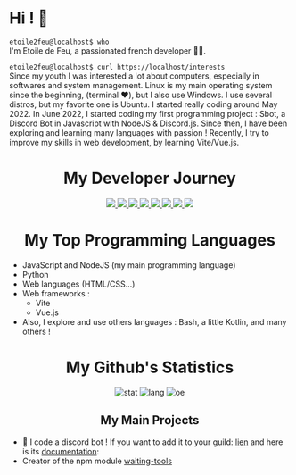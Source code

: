 # Hi ! 👋

```etoile2feu@localhost$ who```<br/>
I'm Etoile de Feu, a passionated french developer 👨‍💻.

```etoile2feu@localhost$ curl https://localhost/interests```<br/>
Since my youth I was interested a lot about computers, especially in softwares and system management.
Linux is my main operating system since the beginning, (terminal ❤️), but I also use Windows. I use several distros, but my favorite one is Ubuntu.
I started really coding around May 2022. In June 2022, I started coding my first programming project : Sbot, a Discord Bot in Javascript with NodeJS & Discord.js.
Since then, I have been exploring and learning many languages with passion !
Recently, I try to improve my skills in web development, by learning Vite/Vue.js.

<h1 align="center"> My Developer Journey </h1>
<p align="center">
  <a href="https://skillicons.dev">
    <img src="https://skillicons.dev/icons?i=androidstudio,bash,cloudflare,css,debian" />
   <img src="https://skillicons.dev/icons?i=discord,bots,discordjs,docker,emacs" />
<img src="https://skillicons.dev/icons?i=express,git,github,gmail,gradle" />
<img src="https://skillicons.dev/icons?i=heroku,html,js,kali,kotlin" />
<img src="https://skillicons.dev/icons?i=linux,mongodb,nginx,nodejs,notion" />
<img src="https://skillicons.dev/icons?i=npm,postman,py,qt,raspberrypi" />
<img src="https://skillicons.dev/icons?i=redis,replit,sqlite,threejs,ubuntu" />
<img src="https://skillicons.dev/icons?i=vim,vite,vscode,vue,windows" />

  </a>
</p>


<h1 align="center">My Top Programming Languages</h1>

+ JavaScript and NodeJS (my main programming language)
+ Python
+ Web languages (HTML/CSS...)
+ Web frameworks :
  - Vite
  - Vue.js
+ Also, I explore and use others languages : Bash, a little Kotlin, and many others !

<h1 align="center">My Github's Statistics</h1>

<div align="center">

<img src="https://github-readme-stats.vercel.app/api?username=etoile2feu&show_icons=true&theme=tokyonight" alt="stat">

<img src="https://github-readme-stats.vercel.app/api/top-langs/?username=etoile2feu" alt="lang">

<img src="https://komarev.com/ghpvc/?username=etoile2feu&color=blue" alt="oe">
  
</div>

<h2 align="center"> My Main Projects </h2>

+ :robot: I code a discord bot ! If you want to add it to your guild: [lien](https://top.gg/bot/988866995393024040) and here is its [documentation](https://sbot-1.gitbook.io/ ): 
+ Creator of the npm module [waiting-tools](https://github.com/etoile2feu/waiting-tools)

